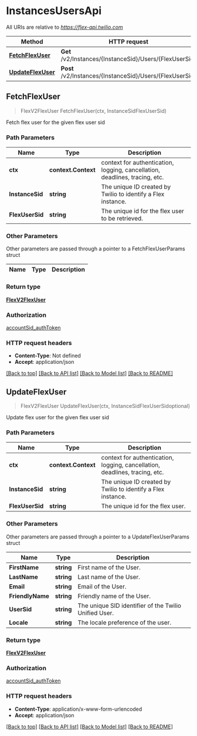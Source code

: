 # InstancesUsersApi

All URIs are relative to *https://flex-api.twilio.com*

Method | HTTP request | Description
------------- | ------------- | -------------
[**FetchFlexUser**](InstancesUsersApi.md#FetchFlexUser) | **Get** /v2/Instances/{InstanceSid}/Users/{FlexUserSid} | 
[**UpdateFlexUser**](InstancesUsersApi.md#UpdateFlexUser) | **Post** /v2/Instances/{InstanceSid}/Users/{FlexUserSid} | 



## FetchFlexUser

> FlexV2FlexUser FetchFlexUser(ctx, InstanceSidFlexUserSid)



Fetch flex user for the given flex user sid

### Path Parameters


Name | Type | Description
------------- | ------------- | -------------
**ctx** | **context.Context** | context for authentication, logging, cancellation, deadlines, tracing, etc.
**InstanceSid** | **string** | The unique ID created by Twilio to identify a Flex instance.
**FlexUserSid** | **string** | The unique id for the flex user to be retrieved.

### Other Parameters

Other parameters are passed through a pointer to a FetchFlexUserParams struct


Name | Type | Description
------------- | ------------- | -------------

### Return type

[**FlexV2FlexUser**](FlexV2FlexUser.md)

### Authorization

[accountSid_authToken](../README.md#accountSid_authToken)

### HTTP request headers

- **Content-Type**: Not defined
- **Accept**: application/json

[[Back to top]](#) [[Back to API list]](../README.md#documentation-for-api-endpoints)
[[Back to Model list]](../README.md#documentation-for-models)
[[Back to README]](../README.md)


## UpdateFlexUser

> FlexV2FlexUser UpdateFlexUser(ctx, InstanceSidFlexUserSidoptional)



Update flex user for the given flex user sid

### Path Parameters


Name | Type | Description
------------- | ------------- | -------------
**ctx** | **context.Context** | context for authentication, logging, cancellation, deadlines, tracing, etc.
**InstanceSid** | **string** | The unique ID created by Twilio to identify a Flex instance.
**FlexUserSid** | **string** | The unique id for the flex user.

### Other Parameters

Other parameters are passed through a pointer to a UpdateFlexUserParams struct


Name | Type | Description
------------- | ------------- | -------------
**FirstName** | **string** | First name of the User.
**LastName** | **string** | Last name of the User.
**Email** | **string** | Email of the User.
**FriendlyName** | **string** | Friendly name of the User.
**UserSid** | **string** | The unique SID identifier of the Twilio Unified User.
**Locale** | **string** | The locale preference of the user.

### Return type

[**FlexV2FlexUser**](FlexV2FlexUser.md)

### Authorization

[accountSid_authToken](../README.md#accountSid_authToken)

### HTTP request headers

- **Content-Type**: application/x-www-form-urlencoded
- **Accept**: application/json

[[Back to top]](#) [[Back to API list]](../README.md#documentation-for-api-endpoints)
[[Back to Model list]](../README.md#documentation-for-models)
[[Back to README]](../README.md)

